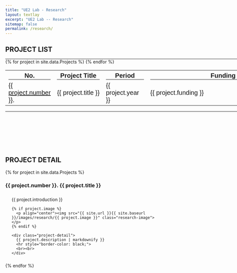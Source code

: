 ```yaml
---
title: "UE2 Lab - Research"
layout: textlay
excerpt: "UE2 Lab -- Research"
sitemap: false
permalink: /research/
---
```


<style>
  hr {
    margin: 0;
    border-color: black;
  }
  .project-list {
    width: 1200px;
    font-size: 18px;
  }
  .project-cell {
    font-size: 20px;
    font-family: Arial;
  }
  .project-detail {
    background-color: transparent;
    padding: 10px 20px;
  }
  .research-image {
    display: block;
    margin: 0 auto; /* Center align the image */
  }
</style>

## PROJECT LIST

<hr style="width: 1200px; border-width: 2px;">

<table class="project-list">
  <tr class="project-cell">
    <th>No.<hr></th><th>Project Title<hr></th><th>Period<hr></th><th>Funding<hr></th>
  </tr>
  {% for project in site.data.Projects %}
    <tr>
      <td class="project-cell" style="width: 70px;"><a href="#project-{{ project.number }}">{{ project.number }}</a>.</td>
      <td class="project-cell">{{ project.title }}</td>
      <td class="project-cell" style="width: 120px;">{{ project.year }}</td>
      <td class="project-cell" style="width: 460px;">{{ project.funding }}</td>
    </tr>
  {% endfor %}
</table>

<hr style="width: 1200px; border-width: 2px; margin-bottom: 140px;">

## PROJECT DETAIL

{% for project in site.data.Projects %}
  ### {{ project.number }}. {{ project.title }}
  
  <div class="project-detail">
    {{ project.introduction }}
    
    {% if project.image %}
      <p align="center"><img src="{{ site.url }}{{ site.baseurl }}/images/research/{{ project.image }}" class="research-image"></p>
    {% endif %}
    
    <div class="project-detail">
      {{ project.description | markdownify }}
      <hr style="border-color: black;">
      <br><br>
    </div>
  </div>
{% endfor %}
